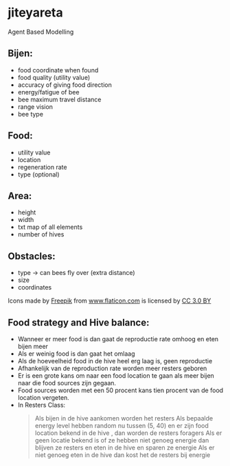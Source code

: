 # jiteyareta
Agent Based Modelling

## Bijen:
- food coordinate when found
- food quality (utility value)
- accuracy of giving food direction
- energy/fatigue of bee
- bee maximum travel distance
- range vision
- bee type

## Food:
- utility value
- location
- regeneration rate
- type (optional)

## Area:
- height
- width
- txt map of all elements
- number of hives

## Obstacles:
- type -> can bees fly over (extra distance)
- size
- coordinates

<div>Icons made by <a href="https://www.freepik.com/" title="Freepik">Freepik</a> from <a href="https://www.flaticon.com/" 			    title="Flaticon">www.flaticon.com</a> is licensed by <a href="http://creativecommons.org/licenses/by/3.0/" 			    title="Creative Commons BY 3.0" target="_blank">CC 3.0 BY</a></div>

## Food strategy and Hive balance:
 - Wanneer er meer food is dan gaat de reproductie rate omhoog en eten bijen meer
 - Als er weinig food is dan gaat het omlaag
 - Als de hoeveelheid food in de hive heel erg laag is, geen reproductie
 - Afhankelijk van de reproduction rate worden meer resters geboren
 - Er is een grote kans om naar een food location te gaan als meer bijen naar die food sources zijn gegaan. 
 - Food sources worden met een 50 procent kans tien procent van de food location vergeten. 
 - In Resters Class:
    > Als bijen in de hive aankomen worden het resters
    > Als bepaalde energy level hebben random nu tussen (5, 40) en er zijn food location bekend in de hive , dan worden de resters foragers
    >Als er geen locatie bekend is of ze hebben niet genoeg energie dan blijven ze resters en eten in de hive en sparen ze energie
    > Als er niet genoeg eten in de hive dan kost het de resters bij energie
 


